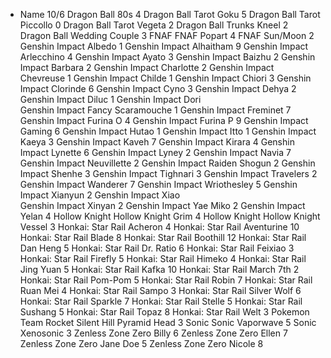 *	Name	10/6
Dragon Ball	80s	4
Dragon Ball	Tarot Goku	5
Dragon Ball	Tarot Piccollo	0
Dragon Ball	Tarot Vegeta	2
Dragon Ball	Trunks Kneel	2
Dragon Ball	Wedding Couple	3
FNAF	FNAF Popart	4
FNAF	Sun/Moon	2
Genshin Impact	Albedo	1
Genshin Impact	Alhaitham	9
Genshin Impact	Arlecchino	4
Genshin Impact	Ayato	3
Genshin Impact	Baizhu	2
Genshin Impact	Barbara	2
Genshin Impact	Charlotte	2
Genshin Impact	Chevreuse	1
Genshin Impact	Childe	1
Genshin Impact	Chiori	3
Genshin Impact	Clorinde	6
Genshin Impact	Cyno	3
Genshin Impact	Dehya	2
Genshin Impact	Diluc	1
Genshin Impact	Dori	
Genshin Impact	Fancy Scaramouche	1
Genshin Impact	Freminet	7
Genshin Impact	Furina O	4
Genshin Impact	Furina P	9
Genshin Impact	Gaming	6
Genshin Impact	Hutao	1
Genshin Impact	Itto	1
Genshin Impact	Kaeya	3
Genshin Impact	Kaveh	7
Genshin Impact	Kirara	4
Genshin Impact	Lynette	6
Genshin Impact	Lyney	2
Genshin Impact	Navia	7
Genshin Impact	Neuvillette	2
Genshin Impact	Raiden Shogun	2
Genshin Impact	Shenhe	3
Genshin Impact	Tighnari	3
Genshin Impact	Travelers	2
Genshin Impact	Wanderer	7
Genshin Impact	Wriothesley	5
Genshin Impact	Xianyun	2
Genshin Impact	Xiao	
Genshin Impact	Xinyan	2
Genshin Impact	Yae Miko	2
Genshin Impact	Yelan	4
Hollow Knight	Hollow Knight Grim 	4
Hollow Knight	Hollow Knight Vessel	3
Honkai: Star Rail	Acheron	4
Honkai: Star Rail	Aventurine	10
Honkai: Star Rail	Blade	8
Honkai: Star Rail	Boothill	12
Honkai: Star Rail	Dan Heng	5
Honkai: Star Rail	Dr. Ratio	6
Honkai: Star Rail	Feixiao	3
Honkai: Star Rail	Firefly	5
Honkai: Star Rail	Himeko	4
Honkai: Star Rail	Jing Yuan	5
Honkai: Star Rail	Kafka	10
Honkai: Star Rail	March 7th	2
Honkai: Star Rail	Pom-Pom 	5
Honkai: Star Rail	Robin	7
Honkai: Star Rail	Ruan Mei	4
Honkai: Star Rail	Sampo	3
Honkai: Star Rail	Silver Wolf	6
Honkai: Star Rail	Sparkle	7
Honkai: Star Rail	Stelle	5
Honkai: Star Rail	Sushang	5
Honkai: Star Rail	Topaz	8
Honkai: Star Rail	Welt	3
Pokemon	Team Rocket	
Silent Hill	Pyramid Head	3
Sonic	Sonic Vaporwave	5
Sonic	Xenosonic	3
Zenless Zone Zero	Billy	6
Zenless Zone Zero	Ellen	7
Zenless Zone Zero	Jane Doe	5
Zenless Zone Zero	Nicole	8
